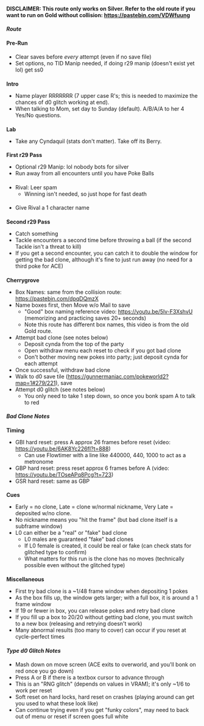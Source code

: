 #### DISCLAIMER: This route only works on Silver. Refer to the old route if you want to run on Gold without collision: https://pastebin.com/VDWfuung
####
***Route***
####
**Pre-Run**
####
- Clear saves before *every* attempt (even if no save file)
- Set options, no TID Manip needed, if doing r29 manip (doesn't exist yet lol) get ss0
####
**Intro**
- Name player RRRRRRR (7 upper case R's; this is needed to maximize the chances of d0 glitch working at end).
- When talking to Mom, set day to Sunday (default). A/B/A/A to her 4 Yes/No questions.
####
**Lab**
- Take any Cyndaquil (stats don't matter). Take off its Berry.
####
**First r29 Pass**
- Optional r29 Manip: lol nobody bots for silver 
- Run away from all encounters until you have Poke Balls
####
- Rival: Leer spam
	- Winning isn't needed, so just hope for fast death
####
- Give Rival a 1 character name
####
**Second r29 Pass**
- Catch something
- Tackle encounters a second time before throwing a ball (if the second Tackle isn't a threat to kill)
- If you get a second encounter, you can catch it to double the window for getting the bad clone, although it's fine to just run away (no need for a third poke for ACE)
####	
**Cherrygrove**
- Box Names: same from the collision route: https://pastebin.com/dpqDQmzX
- Name boxes first, then Move w/o Mail to save
	- "Good" box naming reference video: https://youtu.be/5lv-F3XshvU (memorizing and practicing saves 20+ seconds)
	- Note this route has different box names, this video is from the old Gold route.
- Attempt bad clone (see notes below)
	- Deposit cynda from the top of the party
	- Open withdraw menu each reset to check if you got bad clone
	- Don't bother moving new pokes into party; just deposit cynda for each attempt
- Once successful, withdraw bad clone
- Walk to d0 save tile (https://gunnermaniac.com/pokeworld2?map=1#279/221), save
- Attempt d0 glitch (see notes below)
	- You only need to take 1 step down, so once you bonk spam A to talk to red
####	
####	
***Bad Clone Notes***
####
**Timing**
- GBI hard reset: press A approx 26 frames before reset (video: https://youtu.be/6AK8Yc226fI?t=888)
	- Can use Flowtimer with a line like 440000, 440, 1000 to act as a metronome
- GBP hard reset: press reset approx 6 frames before A  (video: https://youtu.be/TOseAPq8Pcg?t=723)
- GSR hard reset: same as GBP
####	
**Cues**
- Early = no clone, Late = clone w/normal nickname, Very Late = deposited w/no clone.
- No nickname means you "hit the frame" (but bad clone itself is a subframe window)
- L0 can either be a "real" or "fake" bad clone
	- L0 males are guaranteed "fake" bad clones
	- If L0 female is created, it could be real or fake (can check stats for glitched type to confirm)
	- What matters for this run is the clone has no moves (technically possible even without the glitched type)
####		
**Miscellaneous**
- First try bad clone is a ~1/48 frame window when depositing 1 pokes
- As the box fills up, the window gets larger; with a full box, it is around a 1 frame window
- If 19 or fewer in box, you can release pokes and retry bad clone
- If you fill up a box to 20/20 without getting bad clone, you must switch to a new box (releasing and retrying doesn't work)
- Many abnormal results (too many to cover) can occur if you reset at cycle-perfect times 
####	
####
***Type d0 Glitch Notes***
####
- Mash down on move screen (ACE exits to overworld, and you'll bonk on red once you go down)
- Press A or B if there is a textbox cursor to advance through
- This is an "RNG glitch" (depends on values in VRAM); it's only ~1/6 to work per reset
- Soft reset on hard locks, hard reset on crashes (playing around can get you used to what these look like)
- Can continue trying even if you get "funky colors", may need to back out of menu or reset if screen goes full white